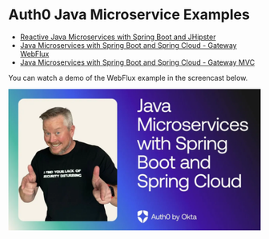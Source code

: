 # Auth0 Java Microservice Examples

- [Reactive Java Microservices with Spring Boot and JHipster](reactive-jhipster#readme)
- [Java Microservices with Spring Boot and Spring Cloud - Gateway WebFlux](spring-boot-gateway-webflux#readme)
- [Java Microservices with Spring Boot and Spring Cloud - Gateway MVC](spring-boot-gateway-mvc#readme)

You can watch a demo of the WebFlux example in the screencast below.

[![Java Microservices with Spring Boot and Spring Cloud](static/java-microservices.webp)](https://youtu.be/m-lhymNdPBc)
